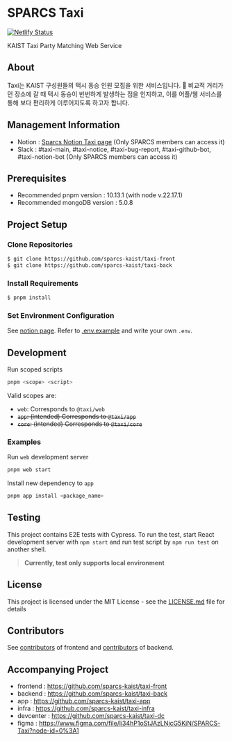 # SPARCS Taxi

[![Netlify Status](https://api.netlify.com/api/v1/badges/60672e1f-5076-4f27-8f4a-7c1407cbeffa/deploy-status)](https://app.netlify.com/sites/taxi-dev-preview/deploys)

KAIST Taxi Party Matching Web Service

## About

Taxi는 KAIST 구성원들의 택시 동승 인원 모집을 위한 서비스입니다. 🚖
비교적 거리가 먼 장소에 갈 때 택시 동승이 빈번하게 발생하는 점을 인지하고, 이를 어플/웹 서비스를 통해 보다 편리하게 이루어지도록 하고자 합니다.

## Management Information

- Notion : [Sparcs Notion Taxi page](https://www.notion.so/sparcs/Taxi-9d371e8ac5ac4f0c9b9c35869682a0eb) (Only SPARCS members can access it)
- Slack : #taxi-main, #taxi-notice, #taxi-bug-report, #taxi-github-bot, #taxi-notion-bot (Only SPARCS members can access it)

## Prerequisites

- Recommended pnpm version : 10.13.1 (with node v.22.17.1)
- Recommended mongoDB version : 5.0.8

## Project Setup

### Clone Repositories

```bash
$ git clone https://github.com/sparcs-kaist/taxi-front
$ git clone https://github.com/sparcs-kaist/taxi-back
```

### Install Requirements

```bash
$ pnpm install
```

### Set Environment Configuration

See [notion page](https://www.notion.so/sparcs/Environment-Variables-1b404bd385fa495bac6d5517b57d72bf).
Refer to [.env.example](.env.example) and write your own `.env`.

## Development

Run scoped scripts

```bash
pnpm <scope> <script>
```

Valid scopes are:

- `web`: Corresponds to `@taxi/web`
- ~~`app`: (intended) Corresponds to `@taxi/app`~~
- ~~`core`: (intended) Corresponds to `@taxi/core`~~

### Examples

Run `web` development server

```bash
pnpm web start
```

Install new dependency to `app`

```bash
pnpm app install <package_name>
```

## Testing

This project contains E2E tests with Cypress. To run the test, start React development server with `npm start` and run test script by `npm run test` on another shell.

> **Currently, test only supports local environment**

## License

This project is licensed under the MIT License - see the [LICENSE.md](LICENSE.md) file for details

## Contributors

See [contributors](https://github.com/sparcs-kaist/taxi-front/graphs/contributors) of frontend and [contributors](https://github.com/sparcs-kaist/taxi-back/graphs/contributors) of backend.

## Accompanying Project

- frontend : https://github.com/sparcs-kaist/taxi-front
- backend : https://github.com/sparcs-kaist/taxi-back
- app : https://github.com/sparcs-kaist/taxi-app
- infra : https://github.com/sparcs-kaist/taxi-infra
- devcenter : https://github.com/sparcs-kaist/taxi-dc
- figma : https://www.figma.com/file/li34hP1oStJAzLNjcG5KjN/SPARCS-Taxi?node-id=0%3A1

